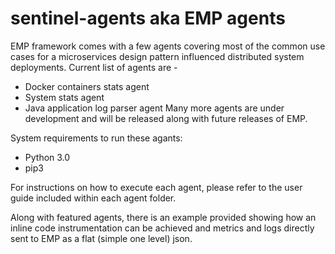# sentinel-agents aka EMP agents

EMP framework comes with a few agents covering most of the common use cases 
for a microservices design pattern influenced distributed system deployments. 
Current list of agents are -
- Docker containers stats agent
- System stats agent
- Java application log parser agent
Many more agents are under development and will be released along with future 
releases of EMP.

System requirements to run these agants:
- Python 3.0
- pip3

For instructions on how to execute each agent, please refer to the user guide 
included within each agent folder.

Along with featured agents, there is an example provided showing how an inline 
code instrumentation can be achieved and metrics and logs directly sent to EMP 
as a flat (simple one level) json.
